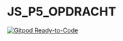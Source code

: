 # JS_P5_OPDRACHT

[![Gitpod Ready-to-Code](https://img.shields.io/badge/Gitpod-Ready--to--Code-blue?logo=gitpod)](https://gitpod.io/#https://github.com/Rijk-van-Putten/JS_P5_OPDRACHT)